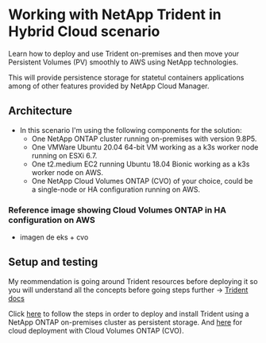 # Working with NetApp Trident in Hybrid Cloud scenario
Learn how to deploy and use Trident on-premises and then move your Persistent Volumes (PV) smoothly to AWS using NetApp technologies.

This will provide persistence storage for statetul containers applications among of other features provided by NetApp Cloud Manager.

## Architecture


- In this scenario I'm using the following components for the solution:
    - One NetApp ONTAP cluster running on-premises with version 9.8P5.
    - One VMWare Ubuntu 20.04 64-bit VM working as a k3s worker node running on ESXi 6.7.
    - One t2.medium EC2 running Ubuntu 18.04 Bionic working as a k3s worker node on AWS.
    - One NetApp Cloud Volumes ONTAP (CVO) of your choice, could be a single-node or HA configuration running on AWS.
  

### Reference image showing Cloud Volumes ONTAP in HA configuration on AWS

- imagen de eks + cvo

## Setup and testing

My reommendation is going around Trident resources before deploying it so you will understand all the concepts before going steps further -> [Trident docs](https://netapp-trident.readthedocs.io/en/stable-v21.04/)

Click [here](0_worker1-k3s/README_onprem.md) to follow the steps in order to deploy and install Trident using a NetApp ONTAP on-premises cluster as persistent storage. And [here](1_worker2-ec2-k3s/README_cloud.md) for cloud deployment with Cloud Volumes ONTAP (CVO).

